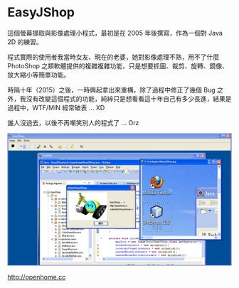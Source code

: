 EasyJShop
=========

這個螢幕擷取與影像處理小程式，最初是在 2005 年後撰寫，作為一個對 Java 2D 的練習。

程式實際的使用者我當時女友、現在的老婆，她對影像處理不熟，用不了什麼 PhotoShop 之類軟體提供的複雜複雜功能，只是想要抓圖、裁剪、旋轉、鏡像、放大縮小等簡單功能。

時隔十年（2015）之後，一時興起拿出來重構，除了過程中修正了幾個 Bug 之外，我沒有改變這個程式的功能，純綷只是想看看這十年自己有多少長進，結果是過程中，WTF/MIN 經常破表 ... XD

誰人沒過去，以後不再嘲笑別人的程式了 ... Orz

![Screenshot](/screenshot.png)

http://openhome.cc

